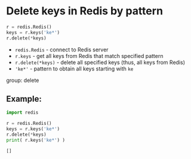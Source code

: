 # Delete keys in Redis by pattern

```python
r = redis.Redis()
keys = r.keys('ke*')
r.delete(*keys)
```

- `redis.Redis` - connect to Redis server
- `r.keys` - get all keys from Redis that match specified pattern
- `r.delete(*keys)` - delete all specified keys (thus, all keys from Redis)
- `'ke*'` - pattern to obtain all keys starting with `ke`

group: delete

## Example: 
```python
import redis

r = redis.Redis()
keys = r.keys('ke*')
r.delete(*keys)
print( r.keys('ke*') )
```
```
[]

```

